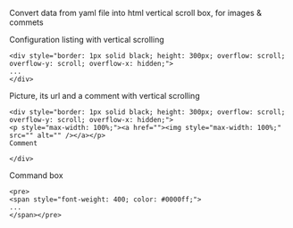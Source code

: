 
Convert data from yaml file into html vertical scroll box, for images &amp; commets

Configuration listing with vertical scrolling
```
<div style="border: 1px solid black; height: 300px; overflow: scroll; overflow-y: scroll; overflow-x: hidden;">
...
</div>

```
Picture, its url and a comment with vertical scrolling
```
<div style="border: 1px solid black; height: 300px; overflow: scroll; overflow-y: scroll; overflow-x: hidden;">
<p style="max-width: 100%;"><a href=""><img style="max-width: 100%;" src="" alt="" /></a></p>
Comment

</div>
```

Command box
```
<pre>
<span style="font-weight: 400; color: #0000ff;">
...
</span></pre>
